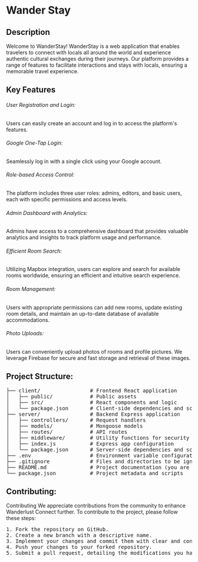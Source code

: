 # Wander Stay
## Description
Welcome to WanderStay! WanderStay is a web application that enables travelers to connect with locals all around the world and experience authentic cultural exchanges during their journeys. Our platform provides a range of features to facilitate interactions and stays with locals, ensuring a memorable travel experience.

## Key Features 
###### User Registration and Login: 
Users can easily create an account and log in to access the platform's features.
###### Google One-Tap Login: 
Seamlessly log in with a single click using your Google account.
###### Role-based Access Control: 
The platform includes three user roles: admins, editors, and basic users, each with specific permissions and access levels.
###### Admin Dashboard with Analytics: 
Admins have access to a comprehensive dashboard that provides valuable analytics and insights to track platform usage and performance.
###### Efficient Room Search: 
Utilizing Mapbox integration, users can explore and search for available rooms worldwide, ensuring an efficient and intuitive search experience.
###### Room Management: 
Users with appropriate permissions can add new rooms, update existing room details, and maintain an up-to-date database of available accommodations.
###### Photo Uploads: 
Users can conveniently upload photos of rooms and profile pictures. We leverage Firebase for secure and fast storage and retrieval of these images.

## Project Structure:
<pre>
├── client/                # Frontend React application
│   ├── public/            # Public assets
│   ├── src/               # React components and logic
│   └── package.json       # Client-side dependencies and scripts
├── server/                # Backend Express application
│   ├── controllers/       # Request handlers
│   ├── models/            # Mongoose models
│   ├── routes/            # API routes
│   ├── middleware/        # Utility functions for security purposes
│   ├── index.js           # Express app configuration
│   └── package.json       # Server-side dependencies and scripts
├── .env                   # Environment variable configuration
├── .gitignore             # Files and directories to be ignored by Git
├── README.md              # Project documentation (you are here)
└── package.json           # Project metadata and scripts
</pre>
## Contributing:
Contributing
We appreciate contributions from the community to enhance Wanderlust Connect further. To contribute to the project, please follow these steps:
<pre>
1. Fork the repository on GitHub.
2. Create a new branch with a descriptive name.
3. Implement your changes and commit them with clear and concise messages.
4. Push your changes to your forked repository.
5. Submit a pull request, detailing the modifications you have made.
</pre>